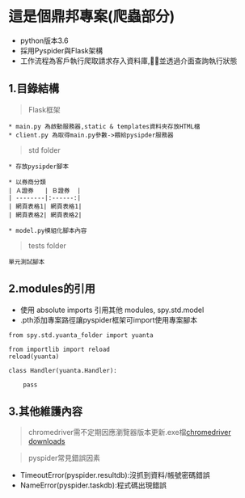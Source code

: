 這是個鼎邦專案(爬蟲部分)
=============
* python版本3.6  
* 採用Pyspider與Flask架構
* 工作流程為客戶執行爬取請求存入資料庫,並透過介面查詢執行狀態

1.目錄結構
-------------
>Flask框架 
```
* main.py 為啟動服務器,static & templates資料夾存放HTML檔
* client.py 為取得main.py參數->餵給pysipder服務器
```

>std folder

```
* 存放pysipder腳本

* 以券商分類
| Ａ證券   | Ｂ證券  |
| --------|:------:|
| 網頁表格1| 網頁表格1|
| 網頁表格2| 網頁表格2|

* model.py模組化腳本內容
```

>tests folder 
```
單元測試腳本
```

2.modules的引用
-------------
* 使用 absolute imports 引用其他 modules, spy.std.model
* .pth添加專案路徑讓pyspider框架可import使用專案腳本
```
from spy.std.yuanta_folder import yuanta

from importlib import reload
reload(yuanta)

class Handler(yuanta.Handler):
   
    pass
```

3.其他維護內容
-------------
>chromedriver需不定期因應瀏覽器版本更新.exe檔[chromedriver downloads](https://chromedriver.chromium.org/downloads)

>pyspider常見錯誤因素
* TimeoutError(pyspider.resultdb):沒抓到資料/帳號密碼錯誤
* NameError(pyspider.taskdb):程式碼出現錯誤